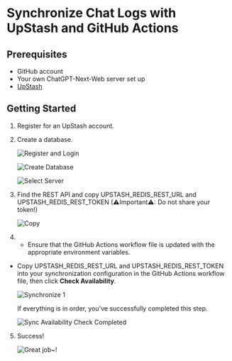 # Synchronize Chat Logs with UpStash and GitHub Actions
## Prerequisites
- GitHub account
- Your own ChatGPT-Next-Web server set up
- [UpStash](https://upstash.com)

## Getting Started
1. Register for an UpStash account.
2. Create a database.

    ![Register and Login](./images/upstash-1.png)

    ![Create Database](./images/upstash-2.png)

    ![Select Server](./images/upstash-3.png)

3. Find the REST API and copy UPSTASH_REDIS_REST_URL and UPSTASH_REDIS_REST_TOKEN (⚠Important⚠: Do not share your token!)

   ![Copy](./images/upstash-4.png)

4. - Ensure that the GitHub Actions workflow file is updated with the appropriate environment variables.
- Copy UPSTASH_REDIS_REST_URL and UPSTASH_REDIS_REST_TOKEN into your synchronization configuration in the GitHub Actions workflow file, then click **Check Availability**.

    ![Synchronize 1](./images/upstash-5.png)

    If everything is in order, you've successfully completed this step.

    ![Sync Availability Check Completed](./images/upstash-6.png)

5. Success!

   ![Great job~!](./images/upstash-7.png)
